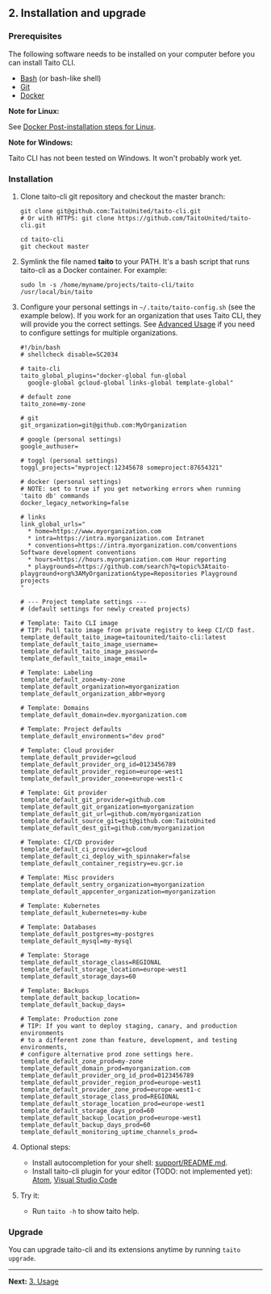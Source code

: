 ## 2. Installation and upgrade

### Prerequisites

The following software needs to be installed on your computer before you can install Taito CLI.

* [Bash](https://en.wikipedia.org/wiki/Bash_(Unix_shell)) (or bash-like shell)
* [Git](https://git-scm.com/)
* [Docker](https://docs.docker.com/install/)

**Note for Linux:**

See [Docker Post-installation steps for Linux](https://docs.docker.com/install/linux/linux-postinstall/).

**Note for Windows:**

Taito CLI has not been tested on Windows. It won't probably work yet.

### Installation

1. Clone taito-cli git repository and checkout the master branch:

    ```
    git clone git@github.com:TaitoUnited/taito-cli.git
    # Or with HTTPS: git clone https://github.com/TaitoUnited/taito-cli.git

    cd taito-cli
    git checkout master
    ```

2. Symlink the file named **taito** to your PATH. It's a bash script that runs taito-cli as a Docker container. For example:

    ```
    sudo ln -s /home/myname/projects/taito-cli/taito /usr/local/bin/taito
    ```

3. Configure your personal settings in `~/.taito/taito-config.sh` (see the example below). If you work for an organization that uses Taito CLI, they will provide you the correct settings. See [Advanced Usage](03-usage.md#advanced-usage) if you need to configure settings for multiple organizations.
    ```
    #!/bin/bash
    # shellcheck disable=SC2034

    # taito-cli
    taito_global_plugins="docker-global fun-global
      google-global gcloud-global links-global template-global"

    # default zone
    taito_zone=my-zone

    # git
    git_organization=git@github.com:MyOrganization

    # google (personal settings)
    google_authuser=

    # toggl (personal settings)
    toggl_projects="myproject:12345678 someproject:87654321"

    # docker (personal settings)
    # NOTE: set to true if you get networking errors when running 'taito db' commands
    docker_legacy_networking=false

    # links
    link_global_urls="
      * home=https://www.myorganization.com
      * intra=https://intra.myorganization.com Intranet
      * conventions=https://intra.myorganization.com/conventions Software development conventions
      * hours=https://hours.myorganization.com Hour reporting
      * playgrounds=https://github.com/search?q=topic%3Ataito-playground+org%3AMyOrganization&type=Repositories Playground projects
    "

    # --- Project template settings ---
    # (default settings for newly created projects)

    # Template: Taito CLI image
    # TIP: Pull taito image from private registry to keep CI/CD fast.
    template_default_taito_image=taitounited/taito-cli:latest
    template_default_taito_image_username=
    template_default_taito_image_password=
    template_default_taito_image_email=

    # Template: Labeling
    template_default_zone=my-zone
    template_default_organization=myorganization
    template_default_organization_abbr=myorg

    # Template: Domains
    template_default_domain=dev.myorganization.com

    # Template: Project defaults
    template_default_environments="dev prod"

    # Template: Cloud provider
    template_default_provider=gcloud
    template_default_provider_org_id=0123456789
    template_default_provider_region=europe-west1
    template_default_provider_zone=europe-west1-c

    # Template: Git provider
    template_default_git_provider=github.com
    template_default_git_organization=myorganization
    template_default_git_url=github.com/myorganization
    template_default_source_git=git@github.com:TaitoUnited
    template_default_dest_git=github.com/myorganization

    # Template: CI/CD provider
    template_default_ci_provider=gcloud
    template_default_ci_deploy_with_spinnaker=false
    template_default_container_registry=eu.gcr.io

    # Template: Misc providers
    template_default_sentry_organization=myorganization
    template_default_appcenter_organization=myorganization

    # Template: Kubernetes
    template_default_kubernetes=my-kube

    # Template: Databases
    template_default_postgres=my-postgres
    template_default_mysql=my-mysql

    # Template: Storage
    template_default_storage_class=REGIONAL
    template_default_storage_location=europe-west1
    template_default_storage_days=60

    # Template: Backups
    template_default_backup_location=
    template_default_backup_days=

    # Template: Production zone
    # TIP: If you want to deploy staging, canary, and production environments
    # to a different zone than feature, development, and testing environments,
    # configure alternative prod zone settings here.
    template_default_zone_prod=my-zone
    template_default_domain_prod=myorganization.com
    template_default_provider_org_id_prod=0123456789
    template_default_provider_region_prod=europe-west1
    template_default_provider_zone_prod=europe-west1-c
    template_default_storage_class_prod=REGIONAL
    template_default_storage_location_prod=europe-west1
    template_default_storage_days_prod=60
    template_default_backup_location_prod=europe-west1
    template_default_backup_days_prod=60
    template_default_monitoring_uptime_channels_prod=
    ```

4. Optional steps:

    * Install autocompletion for your shell: [support/README.md](https://github.com/TaitoUnited/taito-cli/tree/master/support#shell-support).
    * Install taito-cli plugin for your editor (TODO: not implemented yet): [Atom](https://github.com/keskiju/atom-taito-cli), [Visual Studio Code](https://github.com/keskiju/vscode-taito-cli)

5. Try it:

   * Run `taito -h` to show taito help.

### Upgrade

You can upgrade taito-cli and its extensions anytime by running `taito upgrade`.

---

**Next:** [3. Usage](03-usage.md)
